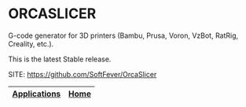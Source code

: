 # ORCASLICER

 G-code generator for 3D printers (Bambu, Prusa, Voron, VzBot, RatRig, 
 Creality, etc.).
 
 This is the latest Stable release.
 


 SITE: https://github.com/SoftFever/OrcaSlicer

 | [Applications](https://portable-linux-apps.github.io/apps.html) | [Home](https://portable-linux-apps.github.io)
 | --- | --- |
